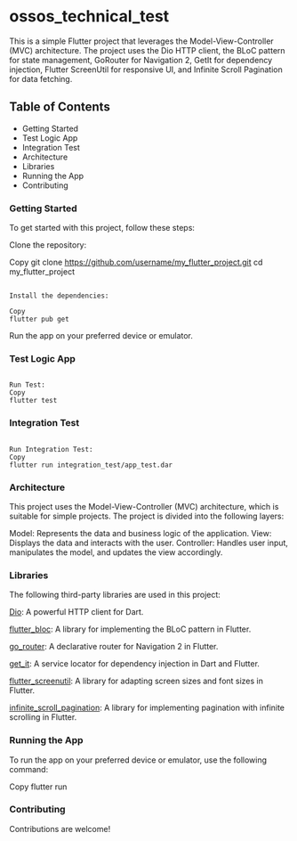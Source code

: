 # ossos_technical_test

This is a simple Flutter project that leverages the Model-View-Controller (MVC) architecture. The project uses the Dio HTTP client, the BLoC pattern for state management, GoRouter for Navigation 2, GetIt for dependency injection, Flutter ScreenUtil for responsive UI, and Infinite Scroll Pagination for data fetching.

## Table of Contents

- Getting Started
- Test Logic App
- Integration Test
- Architecture
- Libraries
- Running the App
- Contributing
### Getting Started

To get started with this project, follow these steps:

Clone the repository:

Copy
git clone https://github.com/username/my_flutter_project.git
cd my_flutter_project

```

Install the dependencies:

Copy
flutter pub get
```

Run the app on your preferred device or emulator.
### Test Logic App
```

Run Test:
Copy
flutter test
```
### Integration Test
```

Run Integration Test:
Copy
flutter run integration_test/app_test.dar
```

### Architecture

This project uses the Model-View-Controller (MVC) architecture, which is suitable for simple projects. The project is divided into the following layers:

Model: Represents the data and business logic of the application.
View: Displays the data and interacts with the user.
Controller: Handles user input, manipulates the model, and updates the view accordingly.

### Libraries

The following third-party libraries are used in this project:

[Dio](https://pub.dev/packages/dio): A powerful HTTP client for Dart.

[flutter_bloc](https://pub.dev/packages/flutter_bloc): A library for implementing the BLoC pattern in Flutter.

[go_router](https://pub.dev/packages/go_router): A declarative router for Navigation 2 in Flutter.

[get_it](https://pub.dev/packages/get_it): A service locator for dependency injection in Dart and Flutter.

[flutter_screenutil](https://pub.dev/packages/flutter_screenutil): A library for adapting screen sizes and font sizes in Flutter.

[infinite_scroll_pagination](https://pub.dev/packages/infinite_scroll_pagination): A library for implementing pagination with infinite scrolling in Flutter.

### Running the App

To run the app on your preferred device or emulator, use the following command:

Copy
flutter run

### Contributing

Contributions are welcome!


